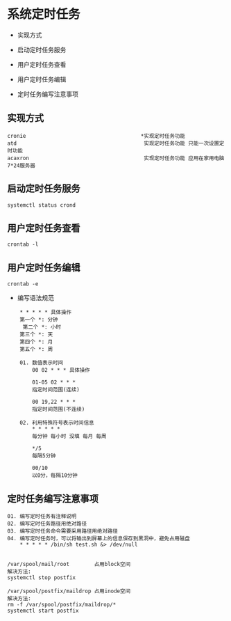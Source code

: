 
# 系统定时任务

* 实现方式

* 启动定时任务服务

* 用户定时任务查看

* 用户定时任务编辑

* 定时任务编写注意事项

## 实现方式
```shell 
cronie                                     *实现定时任务功能
atd                                         实现定时任务功能 只能一次设置定时功能
acaxron                                     实现定时任务功能 应用在家用电脑 7*24服务器
```


## 启动定时任务服务
```shell 
systemctl status crond
```

## 用户定时任务查看
```shell 
crontab -l 
```

## 用户定时任务编辑
```shell 
crontab -e
```
* 编写语法规范
```shell 
    * * * * * 具体操作
    第一个 *: 分钟
     第二个 *: 小时
    第三个 *: 天
    第四个 *: 月
    第五个 *: 周

    01. 数值表示时间
        00 02 * * * 具体操作

        01-05 02 * * *
        指定时间范围(连续)

        00 19,22 * * *
        指定时间范围(不连续)
                
    02. 利用特殊符号表示时间信息
        * * * * *
        每分钟 每小时 没填 每月 每周

        */5
        每隔5分钟

        00/10
        以0分，每隔10分钟
```

## 定时任务编写注意事项
```shell 
01. 编写定时任务有注释说明
02. 编写定时任务路径用绝对路径
03. 编写定时任务命令需要采用路径用绝对路径
04. 编写定时任务时，可以将输出到屏幕上的信息保存到黑洞中，避免占用磁盘
    * * * * * /bin/sh test.sh &> /dev/null


/var/spool/mail/root        占用block空间
解决方法:
systemctl stop postfix 

/var/spool/postfix/maildrop 占用inode空间
解决方法:
rm -f /var/spool/postfix/maildrop/*
systemctl start postfix 
```

